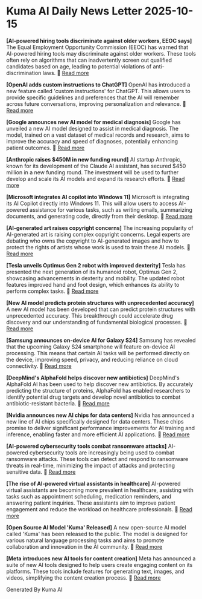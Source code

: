 # Kuma AI Daily News Letter 2025-10-15 

**[AI-powered hiring tools discriminate against older workers, EEOC says]**
The Equal Employment Opportunity Commission (EEOC) has warned that AI-powered hiring tools may discriminate against older workers. These tools often rely on algorithms that can inadvertently screen out qualified candidates based on age, leading to potential violations of anti-discrimination laws.
🔗 [Read more](https://www.example.com/ai-hiring-discrimination)

**[OpenAI adds custom instructions to ChatGPT]**
OpenAI has introduced a new feature called 'custom instructions' for ChatGPT. This allows users to provide specific guidelines and preferences that the AI will remember across future conversations, improving personalization and relevance.
🔗 [Read more](https://www.example.com/openai-custom-instructions)

**[Google announces new AI model for medical diagnosis]**
Google has unveiled a new AI model designed to assist in medical diagnosis. The model, trained on a vast dataset of medical records and research, aims to improve the accuracy and speed of diagnoses, potentially enhancing patient outcomes.
🔗 [Read more](https://www.example.com/google-ai-medical-diagnosis)

**[Anthropic raises $450M in new funding round]**
AI startup Anthropic, known for its development of the Claude AI assistant, has secured $450 million in a new funding round. The investment will be used to further develop and scale its AI models and expand its research efforts.
🔗 [Read more](https://www.example.com/anthropic-funding)

**[Microsoft integrates AI copilot into Windows 11]**
Microsoft is integrating its AI Copilot directly into Windows 11. This will allow users to access AI-powered assistance for various tasks, such as writing emails, summarizing documents, and generating code, directly from their desktop.
🔗 [Read more](https://www.example.com/microsoft-ai-copilot-windows11)

**[AI-generated art raises copyright concerns]**
The increasing popularity of AI-generated art is raising complex copyright concerns. Legal experts are debating who owns the copyright to AI-generated images and how to protect the rights of artists whose work is used to train these AI models.
🔗 [Read more](https://www.example.com/ai-art-copyright)

**[Tesla unveils Optimus Gen 2 robot with improved dexterity]**
Tesla has presented the next generation of its humanoid robot, Optimus Gen 2, showcasing advancements in dexterity and mobility. The updated robot features improved hand and foot design, which enhances its ability to perform complex tasks.
🔗 [Read more](https://www.example.com/tesla-optimus-gen2)

**[New AI model predicts protein structures with unprecedented accuracy]**
A new AI model has been developed that can predict protein structures with unprecedented accuracy. This breakthrough could accelerate drug discovery and our understanding of fundamental biological processes.
🔗 [Read more](https://www.example.com/ai-protein-structure)

**[Samsung announces on-device AI for Galaxy S24]**
Samsung has revealed that the upcoming Galaxy S24 smartphone will feature on-device AI processing. This means that certain AI tasks will be performed directly on the device, improving speed, privacy, and reducing reliance on cloud connectivity.
🔗 [Read more](https://www.example.com/samsung-galaxy-s24-ai)

**[DeepMind's AlphaFold helps discover new antibiotics]**
DeepMind's AlphaFold AI has been used to help discover new antibiotics. By accurately predicting the structure of proteins, AlphaFold has enabled researchers to identify potential drug targets and develop novel antibiotics to combat antibiotic-resistant bacteria.
🔗 [Read more](https://www.example.com/alphafold-antibiotics)

**[Nvidia announces new AI chips for data centers]**
Nvidia has announced a new line of AI chips specifically designed for data centers. These chips promise to deliver significant performance improvements for AI training and inference, enabling faster and more efficient AI applications.
🔗 [Read more](https://www.example.com/nvidia-ai-chips)

**[AI-powered cybersecurity tools combat ransomware attacks]**
AI-powered cybersecurity tools are increasingly being used to combat ransomware attacks. These tools can detect and respond to ransomware threats in real-time, minimizing the impact of attacks and protecting sensitive data.
🔗 [Read more](https://www.example.com/ai-cybersecurity-ransomware)

**[The rise of AI-powered virtual assistants in healthcare]**
AI-powered virtual assistants are becoming more prevalent in healthcare, assisting with tasks such as appointment scheduling, medication reminders, and answering patient inquiries. These assistants aim to improve patient engagement and reduce the workload on healthcare professionals.
🔗 [Read more](https://www.example.com/ai-virtual-assistants-healthcare)

**[Open Source AI Model 'Kuma' Released]**
A new open-source AI model called 'Kuma' has been released to the public. The model is designed for various natural language processing tasks and aims to promote collaboration and innovation in the AI community.
🔗 [Read more](https://www.example.com/open-source-ai-kuma)

**[Meta introduces new AI tools for content creation]**
Meta has announced a suite of new AI tools designed to help users create engaging content on its platforms. These tools include features for generating text, images, and videos, simplifying the content creation process.
🔗 [Read more](https://www.example.com/meta-ai-content-creation)

Generated By Kuma AI
